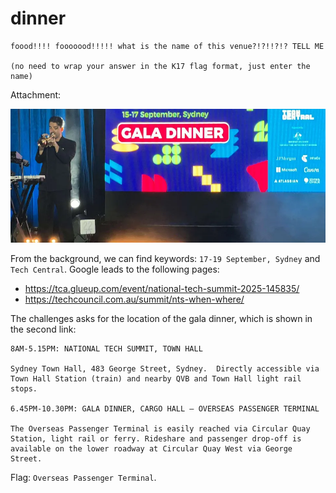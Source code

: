 # dinner

```
foood!!!! fooooood!!!!! what is the name of this venue?!?!!?!? TELL ME

(no need to wrap your answer in the K17 flag format, just enter the name)
```

Attachment:

![](./dinner.png)

From the background, we can find keywords: `17-19 September, Sydney` and `Tech Central`. Google leads to the following pages:

- <https://tca.glueup.com/event/national-tech-summit-2025-145835/>
- <https://techcouncil.com.au/summit/nts-when-where/>

The challenges asks for the location of the gala dinner, which is shown in the second link:

```
8AM-5.15PM: NATIONAL TECH SUMMIT, TOWN HALL

Sydney Town Hall, 483 George Street, Sydney.  Directly accessible via Town Hall Station (train) and nearby QVB and Town Hall light rail stops.

6.45PM-10.30PM: GALA DINNER, CARGO HALL – OVERSEAS PASSENGER TERMINAL

The Overseas Passenger Terminal is easily reached via Circular Quay Station, light rail or ferry. Rideshare and passenger drop-off is available on the lower roadway at Circular Quay West via George Street.
```

Flag: `Overseas Passenger Terminal`.
